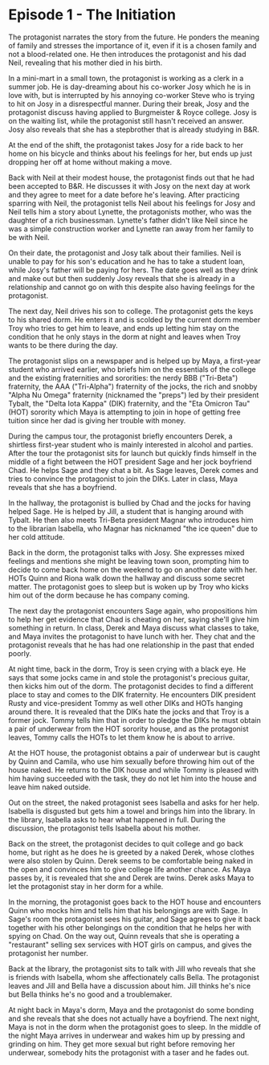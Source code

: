 # Episode 1 - The Initiation

The protagonist narrates the story from the future. He ponders the meaning of family and stresses the importance of it, even if it is a chosen family and not a blood-related one. He then introduces the protagonist and his dad Neil, revealing that his mother died in his birth.

In a mini-mart in a small town, the protagonist is working as a clerk in a summer job. He is day-dreaming about his co-worker Josy which he is in love with, but is interrupted by his annoying co-worker Steve who is trying to hit on Josy in a disrespectful manner. During their break, Josy and the protagonist discuss having applied to Burgmeister & Royce college. Josy is on the waiting list, while the protagonist still hasn't received an answer. Josy also reveals that she has a stepbrother that is already studying in B&R.

At the end of the shift, the protagonist takes Josy for a ride back to her home on his bicycle and thinks about his feelings for her, but ends up just dropping her off at home without making a move.

Back with Neil at their modest house, the protagonist finds out that he had been accepted to B&R. He discusses it with Josy on the next day at work and they agree to meet for a date before he's leaving. After practicing sparring with Neil, the protagonist tells Neil about his feelings for Josy and Neil tells him a story about Lynette, the protagonists mother, who was the daughter of a rich businessman. Lynette's father didn't like Neil since he was a simple construction worker and Lynette ran away from her family to be with Neil.

On their date, the protagonist and Josy talk about their families. Neil is unable to pay for his son's education and he has to take a student loan, while Josy's father will be paying for hers. The date goes well as they drink and make out but then suddenly Josy reveals that she is already in a relationship and cannot go on with this despite also having feelings for the protagonist.

The next day, Neil drives his son to college. The protagonist gets the keys to his shared dorm. He enters it and is scolded by the current dorm member Troy who tries to get him to leave, and ends up letting him stay on the condition that he only stays in the dorm at night and leaves when Troy wants to be there during the day.

The protagonist slips on a newspaper and is helped up by Maya, a first-year student who arrived earlier, who briefs him on the essentials of the college and the existing fraternities and sororities: the nerdy BBB ("Tri-Beta") fraternity, the AAA ("Tri-Alpha") fraternity of the jocks, the rich and snobby "Alpha Nu Omega" fraternity (nicknamed the "preps") led by their president Tybalt, the "Delta Iota Kappa" (DIK) fraternity, and the "Eta Omicron Tau" (HOT) sorority which Maya is attempting to join in hope of getting free tuition since her dad is giving her trouble with money.

During the campus tour, the protagonist briefly encounters Derek, a shirtless first-year student who is mainly interested in alcohol and parties. After the tour the protagonist sits for launch but quickly finds himself in the middle of a fight between the HOT president Sage and her jock boyfriend Chad. He helps Sage and they chat a bit. As Sage leaves, Derek comes and tries to convince the protagonist to join the DIKs. Later in class, Maya reveals that she has a boyfriend.

In the hallway, the protagonist is bullied by Chad and the jocks for having helped Sage. He is helped by Jill, a student that is hanging around with Tybalt. He then also meets Tri-Beta president Magnar who introduces him to the librarian Isabella, who Magnar has nicknamed "the ice queen" due to her cold attitude.

Back in the dorm, the protagonist talks with Josy. She expresses mixed feelings and mentions she might be leaving town soon, prompting him to decide to come back home on the weekend to go on another date with her. HOTs Quinn and Riona walk down the hallway and discuss some secret matter. The protagonist goes to sleep but is woken up by Troy who kicks him out of the dorm because he has company coming.

The next day the protagonist encounters Sage again, who propositions him to help her get evidence that Chad is cheating on her, saying she'll give him something in return. In class, Derek and Maya discuss what classes to take, and Maya invites the protagonist to have lunch with her. They chat and the protagonist reveals that he has had one relationship in the past that ended poorly.

At night time, back in the dorm, Troy is seen crying with a black eye. He says that some jocks came in and stole the protagonist's precious guitar, then kicks him out of the dorm. The protagonist decides to find a different place to stay and comes to the DIK fraternity. He encounters DIK president Rusty and vice-president Tommy as well other DIKs and HOTs hanging around there. It is revealed that the DIKs hate the jocks and that Troy is a former jock. Tommy tells him that in order to pledge the DIKs he must obtain a pair of underwear from the HOT sorority house, and as the protagonist leaves, Tommy calls the HOTs to let them know he is about to arrive.

At the HOT house, the protagonist obtains a pair of underwear but is caught by Quinn and Camila, who use him sexually before throwing him out of the house naked. He returns to the DIK house and while Tommy is pleased with him having succeeded with the task, they do not let him into the house and leave him naked outside.

Out on the street, the naked protagonist sees Isabella and asks for her help. Isabella is disgusted but gets him a towel and brings him into the library. In the library, Isabella asks to hear what happened in full. During the discussion, the protagonist tells Isabella about his mother.

Back on the street, the protagonist decides to quit college and go back home, but right as he does he is greeted by a naked Derek, whose clothes were also stolen by Quinn. Derek seems to be comfortable being naked in the open and convinces him to give college life another chance. As Maya passes by, it is revealed that she and Derek are twins. Derek asks Maya to let the protagonist stay in her dorm for a while.

In the morning, the protagonist goes back to the HOT house and encounters Quinn who mocks him and tells him that his belongings are with Sage. In Sage's room the protagonist sees his guitar, and Sage agrees to give it back together with his other belongings on the condition that he helps her with spying on Chad. On the way out, Quinn reveals that she is operating a "restaurant" selling sex services with HOT girls on campus, and gives the protagonist her number.

Back at the library, the protagonist sits to talk with Jill who reveals that she is friends with Isabella, whom she affectionately calls Bella. The protagonist leaves and Jill and Bella have a discussion about him. Jill thinks he's nice but Bella thinks he's no good and a troublemaker.

At night back in Maya's dorm, Maya and the protagonist do some bonding and she reveals that she does not actually have a boyfriend. The next night, Maya is not in the dorm when the protagonist goes to sleep. In the middle of the night Maya arrives in underwear and wakes him up by pressing and grinding on him. They get more sexual but right before removing her underwear, somebody hits the protagonist with a taser and he fades out.
